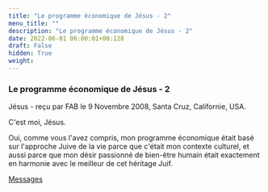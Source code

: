 ```yaml
---
title: "Le programme économique de Jésus - 2"
menu_title: ""
description: "Le programme économique de Jésus - 2"
date: 2022-06-01 06:00:01+00:128
draft: False
hidden: True
weight:
---
```

### Le programme économique de Jésus - 2

Jésus - reçu par FAB le 9 Novembre 2008, Santa Cruz, Californie, USA.

C'est moi, Jésus.

Oui, comme vous l'avez compris, mon programme économique était basé sur l'approche Juive de la vie parce que c'était mon contexte culturel, et aussi parce que mon désir passionné de bien-être humain était exactement en harmonie avec le meilleur de cet héritage Juif.

[Messages](/fr-contemporary-messages/fr-contemporary-messages-by-date-order/fr-contemporary-messages-2008)
